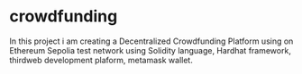 # crowdfunding
In this project i am creating a Decentralized Crowdfunding Platform using  on Ethereum Sepolia test  network using Solidity language, Hardhat framework, thirdweb development plaform, metamask wallet.
